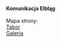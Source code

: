 <b>Komunikacja Elbląg</b><br><br>
Mapa strony:<br>
<a href="https://warmkol.github.io/komunikacja-elblag/tabor">Tabor</a><br>
<a href="https://www.flickr.com/photos/warminskikolejarz/albums/72177720324293851">Galeria</a>
